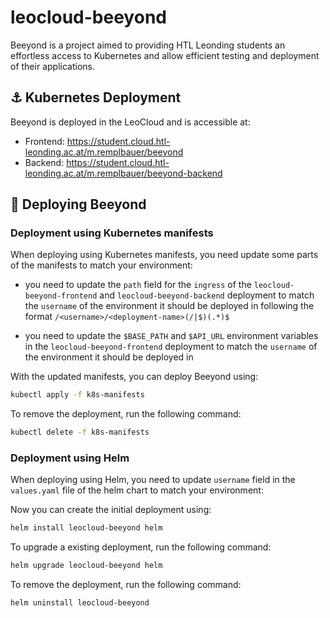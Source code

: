 # leocloud-beeyond

Beeyond is a project aimed to providing HTL Leonding students an effortless access to Kubernetes and allow efficient testing and deployment of their applications.

## ⚓ Kubernetes Deployment

Beeyond is deployed in the LeoCloud and is accessible at:

- Frontend: https://student.cloud.htl-leonding.ac.at/m.remplbauer/beeyond
- Backend: https://student.cloud.htl-leonding.ac.at/m.remplbauer/beeyond-backend

## 🚀 Deploying Beeyond

### Deployment using Kubernetes manifests

When deploying using Kubernetes manifests, you need update some parts of the manifests to match your environment:

- you need to update the `path` field for the `ingress` of the `leocloud-beeyond-frontend` and `leocloud-beeyond-backend` deployment to match the `username` of the environment it should be deployed in following the format `/<username>/<deployment-name>(/|$)(.*)$`

- you need to update the `$BASE_PATH` and `$API_URL` environment variables in the `leocloud-beeyond-frontend` deployment to match the `username` of the environment it should be deployed in

With the updated manifests, you can deploy Beeyond using:

```sh
kubectl apply -f k8s-manifests
```

To remove the deployment, run the following command:

```sh
kubectl delete -f k8s-manifests
```

### Deployment using Helm

When deploying using Helm, you need to update `username` field in the `values.yaml` file of the helm chart to match your environment:

Now you can create the initial deployment using:

```sh
helm install leocloud-beeyond helm
```

To upgrade a existing deployment, run the following command:

```sh
helm upgrade leocloud-beeyond helm
```

To remove the deployment, run the following command:

```sh
helm uninstall leocloud-beeyond
```
